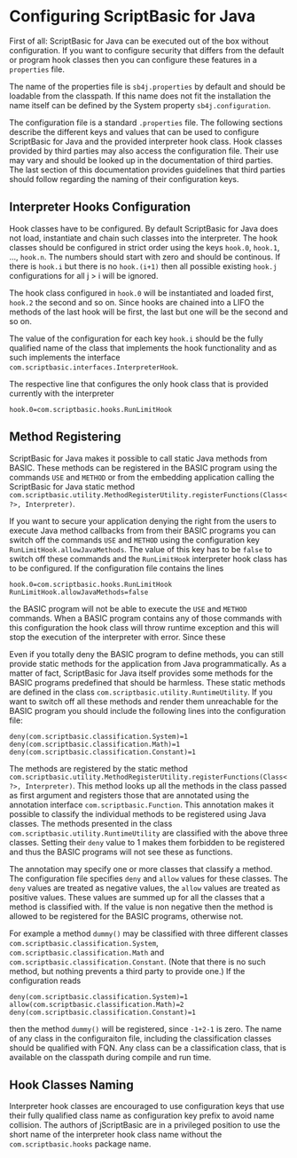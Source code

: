 # Configuring ScriptBasic for Java

First of all: ScriptBasic for Java can be executed out of the box without
configuration. If you want to configure security that differs from the default or
program hook classes then you can configure these features in a `properties` file.

The name of the properties file is `sb4j.properties` by default and should be loadable
from the classpath. If this name does not fit the installation the name itself can be defined
by the System property `sb4j.configuration`.

The configuration file is a standard `.properties` file. The following sections describe the
different keys and values that can be used to configure ScriptBasic for Java and the provided
interpreter hook class. Hook classes provided by third parties may also access the configuration
file. Their use may vary and should be looked up in the documentation of third parties. The last section
of this documentation provides guidelines that third parties should follow regarding the naming
of their configuration keys.

## Interpreter Hooks Configuration

Hook classes have to be configured. By default ScriptBasic for Java does not load, instantiate and
chain such classes into the interpreter. The hook classes should be configured in strict order
using the keys `hook.0`, `hook.1`, ..., `hook.n`. The numbers should start with zero and
should be continous. If there is `hook.i` but there is no `hook.(i+1)` then all possible existing
`hook.j` configurations for all j > i will be ignored.

The hook class configured in `hook.0` will be instantiated and loaded first, `hook.2` the second
and so on. Since hooks are chained into a LIFO the methods of the last hook will be first, the last but one
will be the second and so on.

The value of the configuration for each key `hook.i` should be the fully qualified name of the class
that implements the hook functionality and as such implements the interface `com.scriptbasic.interfaces.InterpreterHook`.

The respective line that configures the only hook class that is provided currently with the interpreter

```
hook.0=com.scriptbasic.hooks.RunLimitHook
```

## Method Registering

ScriptBasic for Java makes it possible to call static Java methods from BASIC. These methods can be registered
in the BASIC program using the commands `USE` and `METHOD` or from the embedding application calling the
ScriptBasic for Java static method
`com.scriptbasic.utility.MethodRegisterUtility.registerFunctions(Class<?>, Interpreter)`.

If you want to secure your application denying the right from the users to execute Java method callbacks from
from their BASIC programs you can switch off the commands `USE` and `METHOD` using the configuration key
`RunLimitHook.allowJavaMethods`. The value of this key has to be `false` to switch off these commands and the
`RunLimitHook` interpreter hook class has to be configured. If the configuration file contains the lines

```
hook.0=com.scriptbasic.hooks.RunLimitHook
RunLimitHook.allowJavaMethods=false
```
 
the BASIC program will not be able to execute the `USE` and `METHOD` commands. When a BASIC program contains
any of those commands with this configuration the hook class will throw runtime exception and this will stop the execution
of the interpreter with error. Since these 

Even if you totally deny the BASIC program to define methods, you can still provide static methods for the application
from Java programmatically. As a matter of fact, ScriptBasic for Java itself provides some methods for the
BASIC programs predefined that should be harmless. These static methods are defined in the class
`com.scriptbasic.utility.RuntimeUtility`. If you want to switch off all these methods and render them unreachable
for the BASIC program you should include the following lines into the configuration file:

```
deny(com.scriptbasic.classification.System)=1
deny(com.scriptbasic.classification.Math)=1
deny(com.scriptbasic.classification.Constant)=1
```

The methods are registered by the static method 
`com.scriptbasic.utility.MethodRegisterUtility.registerFunctions(Class<?>, Interpreter)`.
This method looks up all the methods in the class passed as first argument and registers those that are annotated using
the annotation interface `com.scriptbasic.Function`. This annotation makes it possible to classify the individual
methods to be registered using Java classes. The methods presented in the class `com.scriptbasic.utility.RuntimeUtility`
are classified with the above three classes. Setting their `deny` value to 1 makes them forbidden to be registered
and thus the BASIC programs will not see these as functions.

The annotation may specify one or more classes that classify a method. The configuration file specifies `deny` and `allow`
values for these classes. The `deny` values are treated as negative values, the `allow` values are treated as
positive values. These values are summed up for all the classes that a method is classified with. If the value is non negative
then the method is allowed to be registered for the BASIC programs, otherwise not.

For example a method `dummy()` may be classified with three different classes `com.scriptbasic.classification.System`,
`com.scriptbasic.classification.Math` and `com.scriptbasic.classification.Constant`. (Note that there is no
such method, but nothing prevents a third party to provide one.) If the configuration reads

```
deny(com.scriptbasic.classification.System)=1
allow(com.scriptbasic.classification.Math)=2
deny(com.scriptbasic.classification.Constant)=1
```

then the method `dummy()` will be registered, since `-1+2-1` is zero. The name of any class in the configuraiton file,
including the classification classes should be qualified with FQN. Any class can be a classification class, that is
available on the classpath during compile and run time.
 
## Hook Classes Naming

Interpreter hook classes are encouraged to use configuration keys that use their fully qualified class name as configuration key
prefix to avoid name collision. The authors of jScriptBasic are in a privileged position to use the short name of the interpreter
hook class name without the `com.scriptbasic.hooks` package name.
  
   
  
   